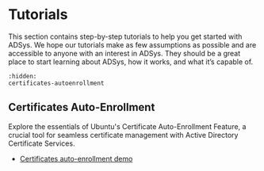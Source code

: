 # Tutorials

This section contains step-by-step tutorials to help you get started with ADSys. We hope our tutorials make as few assumptions as possible and are accessible to anyone with an interest in ADSys. They should be a great place to start learning about ADSys, how it works, and what it’s capable of.

```{toctree}
:hidden:
certificates-autoenrollment
```

## Certificates Auto-Enrollment

Explore the essentials of Ubuntu's Certificate Auto-Enrollment Feature, a crucial tool for seamless certificate management with Active Directory Certificate Services.

* [Certificates auto-enrollment demo](certificates-autoenrollment.md)
